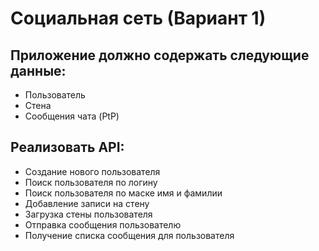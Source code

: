 # Социальная сеть (Вариант 1)

## Приложение должно содержать следующие данные:
- Пользователь
- Стена
- Сообщения чата (PtP)
## Реализовать API:
- Создание нового пользователя
- Поиск пользователя по логину
- Поиск пользователя по маске имя и фамилии
- Добавление записи на стену
- Загрузка стены пользователя
- Отправка сообщения пользователю
- Получение списка сообщения для пользователя

